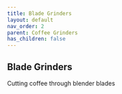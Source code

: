 ```yaml
---
title: Blade Grinders
layout: default
nav_order: 2
parent: Coffee Grinders
has_children: false
---
```


## Blade Grinders
Cutting coffee through blender blades
